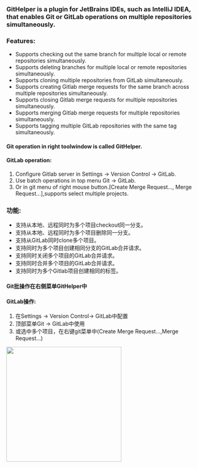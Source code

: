 ### GitHelper is a plugin for JetBrains IDEs, such as IntelliJ IDEA, that enables Git or GitLab operations on multiple repositories simultaneously.
### Features:

- Supports checking out the same branch for multiple local or remote repositories simultaneously.
- Supports deleting branches for multiple local or remote repositories simultaneously.
- Supports cloning multiple repositories from GitLab simultaneously.
- Supports creating Gitlab merge requests for the same branch across multiple repositories simultaneously.
- Supports closing Gitlab merge requests for multiple repositories simultaneously.
- Supports merging Gitlab merge requests for multiple repositories simultaneously.
- Supports tagging multiple GitLab repositories with the same tag simultaneously.

#### Git operation in right toolwindow is called GitHelper.
#### GitLab operation:
1. Configure Gitlab server in Settings -> Version Control -> GitLab.
2. Use batch operations in top menu Git -> GitLab.
3. Or in git menu of right mouse button.[Create Merge Request..., Merge Request...],supports select multiple projects.



### 功能:

- 支持从本地、远程同时为多个项目checkout同一分支。
- 支持从本地、远程同时为多个项目删除同一分支。
- 支持从GitLab同时clone多个项目。
- 支持同时为多个项目创建相同分支的GitLab合并请求。
- 支持同时关闭多个项目的GitLab合并请求。
- 支持同时合并多个项目的GitLab合并请求。
- 支持同时为多个Gitlab项目创建相同的标签。

#### Git批操作在右侧菜单GitHelper中
#### GitLab操作:

1. 在Settings -> Version Control-> GitLab中配置
2. 顶部菜单Git -> GitLab中使用
3. 或选中多个项目，在右键git菜单中(Create Merge Request...,Merge Request...) 


<img src="https://s1.ax1x.com/2022/03/13/bbC7od.gif" width="300">
